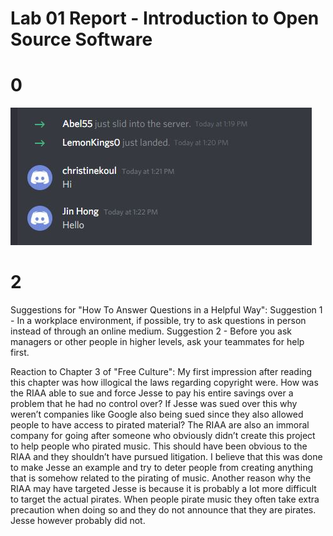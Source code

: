 # Lab 01 Report - Introduction to Open Source Software


# 0
![Discord](discord.JPG)

# 2
Suggestions for "How To Answer Questions in a Helpful Way":
Suggestion 1 - In a workplace environment, if possible, try to ask questions in person instead of through an online medium.
Suggestion 2 - Before you ask managers or other people in higher levels, ask your teammates for help first.

Reaction to Chapter 3 of "Free Culture":
My first impression after reading this chapter was how illogical the laws regarding copyright were. How was the RIAA able to sue and force Jesse to pay his entire savings over a problem that he had no control over? If Jesse was sued over this why weren’t companies like Google also being sued since they also allowed people to have access to pirated material? The RIAA are also an immoral company for going after someone who obviously didn’t create this project to help people who pirated music. This should have been obvious to the RIAA and they shouldn’t have pursued litigation. I believe that this was done to make Jesse an example and try to deter people from creating anything that is somehow related to the pirating of music. Another reason why the RIAA may have targeted Jesse is because it is probably a lot more difficult to target the actual pirates. When people pirate music they often take extra precaution when doing so and they do not announce that they are pirates. Jesse however probably did not.
